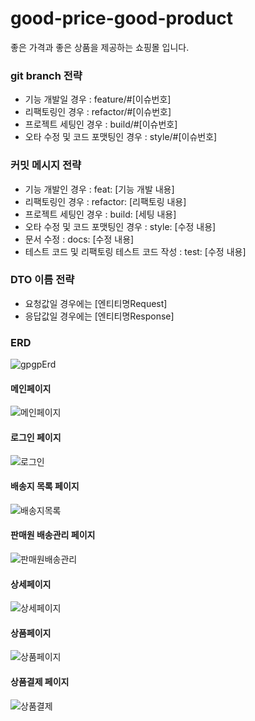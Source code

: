 ﻿# good-price-good-product

좋은 가격과 좋은 상품을 제공하는 쇼핑몰 입니다.


### git branch 전략
- 기능 개발일 경우 : feature/#[이슈번호]
- 리팩토링인 경우 : refactor/#[이슈번호]
- 프로젝트 세팅인 경우 : build/#[이슈번호]
- 오타 수정 및 코드 포맷팅인 경우 : style/#[이슈번호]

### 커밋 메시지 전략
- 기능 개발인 경우 : feat: [기능 개발 내용]
- 리팩토링인 경우 : refactor: [리팩토링 내용]
- 프로젝트 세팅인 경우 : build: [세팅 내용]
- 오타 수정 및 코드 포맷팅인 경우 : style: [수정 내용]
- 문서 수정 : docs: [수정 내용]
- 테스트 코드 및 리팩토링 테스트 코드 작성 : test: [수정 내용]

### DTO 이름 전략
- 요청값일 경우에는 [엔티티명Request]
- 응답값일 경우에는 [엔티티명Response]

### ERD 
![gpgpErd](https://user-images.githubusercontent.com/105915960/186660945-848adaaf-3374-4466-a96b-23c95d513f3d.png)

#### 메인페이지
![메인페이지](https://user-images.githubusercontent.com/105915960/186663417-6b5d6788-39c8-46df-be5f-947a52ae2c28.png)

#### 로그인 페이지
![로그인](https://user-images.githubusercontent.com/105915960/186663422-665a7d39-cd22-4f8e-90d4-394c4d7bbe57.png)

#### 배송지 목록 페이지 
![배송지목록](https://user-images.githubusercontent.com/105915960/186663437-0e87b8d9-9ff6-477d-9720-40e78c0af5c6.png)

#### 판매원 배송관리 페이지
![판매원배송관리](https://user-images.githubusercontent.com/105915960/186663449-abea0f1f-c61f-443d-bf9f-9f9536db0e85.png)


#### 상세페이지 
![상세페이지](https://user-images.githubusercontent.com/105915960/186663485-2b3a1036-1256-4924-90ef-398825c81dd4.png)

#### 상품페이지
![상품페이지](https://user-images.githubusercontent.com/105915960/186663505-23f34b28-3a78-4c87-8f80-41d91bcbb34f.png)

#### 상품결제 페이지

![상품결제](https://user-images.githubusercontent.com/105915960/186663489-9eb03af1-1826-499b-800b-4233e4178cf5.png)

